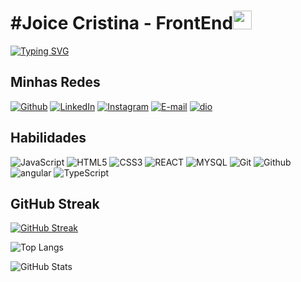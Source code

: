 # #Joice Cristina - FrontEnd<img height="30px" src="https://skillicons.dev/icons?i=devto" />

<a href="https://git.io/typing-svg">
  <img src="https://readme-typing-svg.herokuapp.com/?color=8de538&size=16&lines=Open+to+Work" alt="Typing SVG">
</a>

## Minhas Redes
[![Github](https://img.shields.io/badge/Github-000?style=for-the-badge&logo=github)](https://github.com/joicecriss)
[![LinkedIn](https://img.shields.io/badge/LinkedIn-000?style=for-the-badge&logo=linkedin&logoColor=0E76A8)](https://www.linkedin.com/in/joice-cristina-alves-de-oliveira)
[![Instagram](https://img.shields.io/badge/Instagram-000?style=for-the-badge&logo=instagram)](https://www.instagram.com/joicristinaa/)
[![E-mail](https://img.shields.io/badge/-Email-000?style=for-the-badge&logo=microsoft-outlook)](joice1509oliveira@gmail.com)
[![dio](https://img.shields.io/badge/-dio.me-000?style=for-the-badge&logo=dio)](https://www.dio.me/users/joice1509oliveira)

## Habilidades
![JavaScript](https://img.shields.io/badge/JavaScript-000?style=for-the-badge&logo=javascript)
![HTML5](https://img.shields.io/badge/HTML5-000?style=for-the-badge&logo=html5)
![CSS3](https://img.shields.io/badge/CSS3-000?style=for-the-badge&logo=css3&logoColor=264CE4)
![REACT](https://img.shields.io/badge/REACT-000?style=for-the-badge&logo=react)
![MYSQL](https://img.shields.io/badge/MYSQL-000?style=for-the-badge&logo=mysql) 
![Git](https://img.shields.io/badge/Git-000?style=for-the-badge&logo=git)
![Github](https://img.shields.io/badge/Github-000?style=for-the-badge&logo=Github)
![angular](https://img.shields.io/badge/angular-000?style=for-the-badge&logo=angular)
![TypeScript](https://img.shields.io/badge/TypeScript-000?style=for-the-badge&logo=TypeScript)

## GitHub Streak 
[![GitHub Streak](https://streak-stats.demolab.com?user=joicecriss&theme=ambient-gradient)](https://git.io/streak-stats)

![Top Langs](https://github-readme-stats-git-masterrstaa-rickstaa.vercel.app/api/top-langs/?username=joicecriss&layout=compact&bg_color=000&border_color=30A3DC&title_color=E94D5F&text_color=FFF)

![GitHub Stats](https://github-readme-stats.vercel.app/api?username=joicecriss&theme=transparent&bg_color=000&border_color=30A3DC&show_icons=true&icon_color=30A3DC&title_color=E94D5F&text_color=FFF)
